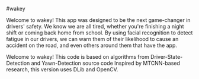 #wakey

Welcome to wakey! This app was designed to be the next game-changer in drivers' safety. We know we are all tired, whether you're finishing a night shift or coming back home from school. By using facial recognition to detect fatigue in our drivers, we can warn them of their likelihood to cause an accident on the road, and even others around them that have the app.

Welcome to wakey! This code is based on algorithms from Driver-State-Detection and Yawn-Detection source code
Inspired by MTCNN-based research, this version uses DLib and OpenCV.